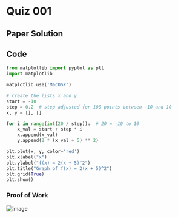 # Quiz 001


## Paper Solution


## Code
```.py
from matplotlib import pyplot as plt
import matplotlib

matplotlib.use('MacOSX')

# create the lists x and y
start = -10
step = 0.2  # step adjusted for 100 points between -10 and 10
x, y = [], []

for i in range(int(20 / step)):  # 20 = -10 to 10
    x_val = start + step * i
    x.append(x_val)
    y.append(2 * (x_val + 5) ** 2)

plt.plot(x, y, color='red')
plt.xlabel("x")
plt.ylabel("f(x) = 2(x + 5)^2")
plt.title("Graph of f(x) = 2(x + 5)^2")
plt.grid(True)
plt.show()

```

### Proof of Work
![image](https://github.com/user-attachments/assets/c2e33df3-a1aa-4531-99ad-f775a5da478a)
